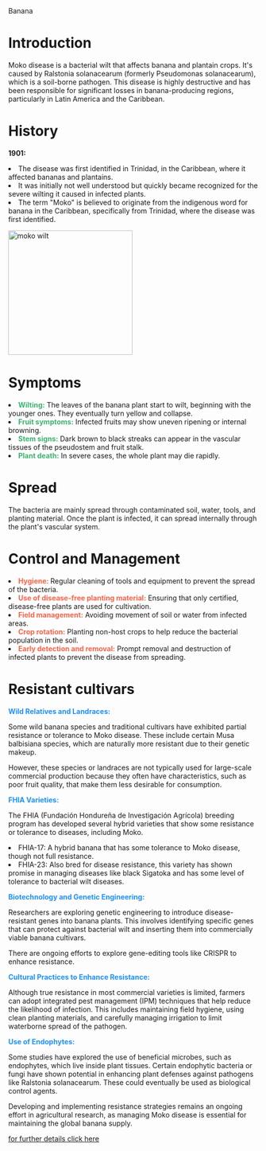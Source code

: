 <!DOCTYPE html>
<html>
<head>Banana</head>
<body>

<h1>Introduction</h1>
<p> Moko disease is a bacterial wilt that affects banana and plantain crops. It's caused by Ralstonia solanacearum (formerly Pseudomonas solanacearum), which is a soil-borne pathogen. This disease is highly destructive and has been responsible for significant losses in banana-producing regions, particularly in Latin America and the Caribbean.</p>

<h1>History</h1>
<p><b>1901:</b> <li>The disease was first identified in Trinidad, in the Caribbean, where it affected bananas and plantains.<br></li>
<li> It was initially not well understood but quickly became recognized for the severe wilting it caused in infected plants.</li>

<li>The term "Moko" is believed to originate from the indigenous word for banana in the Caribbean, specifically from Trinidad, where the disease was first identified.</li></p>

<img src="https://apps.lucidcentral.org/pppw_v12/images/entities/banana_moko_disease_525/thumbs/moko_on_a_williams_plantation_ewicker_cirad_sml.jpg" alt="moko wilt" width="250" height="250">

<h1>Symptoms</h1>
<p><li><b style="color:MediumSeaGreen;"> Wilting:</b> The leaves of the banana plant start to wilt, beginning with the younger ones. They eventually turn yellow and collapse.</li>


<li><b style="color:MediumSeaGreen;"> Fruit symptoms:</b> Infected fruits may show uneven ripening or internal browning.</li>


<li> <b style="color:MediumSeaGreen;">Stem signs:</b> Dark brown to black streaks can appear in the vascular tissues of the pseudostem and fruit stalk.</li>


<li><b style="color:MediumSeaGreen;"> Plant death:</b> In severe cases, the whole plant may die rapidly.</p></li>

<h1>Spread</h1>
<p>

The bacteria are mainly spread through contaminated soil, water, tools, and planting material. Once the plant is infected, it can spread internally through the plant's vascular system.</p>

<h1>Control and Management</h1>
<p><li><b style="color:Tomato;" > Hygiene: </b>Regular cleaning of tools and equipment to prevent the spread of the bacteria.</li>


<li><b style="color:Tomato;"> Use of disease-free planting material:</b> Ensuring that only certified, disease-free plants are used for cultivation.</li>


<li><b style="color:Tomato;">Field management:</b> Avoiding movement of soil or water from infected areas.</li>


<li><b style="color:Tomato;"> Crop rotation:</b> Planting non-host crops to help reduce the bacterial population in the soil.</li>


<li><b style="color:Tomato;">Early detection and removal:</b> Prompt removal and destruction of infected plants to prevent the disease from spreading.</p></li>

<h1>Resistant cultivars</h1>
<p><b style="color:DodgerBlue;">Wild Relatives and Landraces:</b>

Some wild banana species and traditional cultivars have exhibited partial resistance or tolerance to Moko disease. These include certain Musa balbisiana species, which are naturally more resistant due to their genetic makeup.

However, these species or landraces are not typically used for large-scale commercial production because they often have characteristics, such as poor fruit quality, that make them less desirable for consumption.</p>

<p><b style="color:DodgerBlue;">FHIA Varieties:</b>

The FHIA (Fundación Hondureña de Investigación Agrícola) breeding program has developed several hybrid varieties that show some resistance or tolerance to diseases, including Moko.

<li>FHIA-17: A hybrid banana that has some tolerance to Moko disease, though not full resistance.</li>

<li>FHIA-23: Also bred for disease resistance, this variety has shown promise in managing diseases like black Sigatoka and has some level of tolerance to bacterial wilt diseases.</li>

<p><b style="color:DodgerBlue;">Biotechnology and Genetic Engineering:</b>

Researchers are exploring genetic engineering to introduce disease-resistant genes into banana plants. This involves identifying specific genes that can protect against bacterial wilt and inserting them into commercially viable banana cultivars.

There are ongoing efforts to explore gene-editing tools like CRISPR to enhance resistance.


<b><p style="color:DodgerBlue;"> Cultural Practices to Enhance Resistance:</b></p>

Although true resistance in most commercial varieties is limited, farmers can adopt integrated pest management (IPM) techniques that help reduce the likelihood of infection. This includes maintaining field hygiene, using clean planting materials, and carefully managing irrigation to limit waterborne spread of the pathogen.


<b><p style="color:DodgerBlue;">Use of Endophytes:</b></p>

Some studies have explored the use of beneficial microbes, such as endophytes, which live inside plant tissues. Certain endophytic bacteria or fungi have shown potential in enhancing plant defenses against pathogens like Ralstonia solanacearum. These could eventually be used as biological control agents.


Developing and implementing resistance strategies remains an ongoing effort in agricultural research, as managing Moko disease is essential for maintaining the global banana supply.</p>

<a href="https://vikaspedia.in/agriculture/crop-production/integrated-pest-managment/ipm-for-fruit-crops/ipm-strategies-for-banana/diseases-and-symptoms#:~:text=Moko%20disease%2Fbacterial%20wilt,-Disease%20symptoms&text=The%20petiole%20breaks%20and%20leaves,fruits%20with%20dark%20brown%20discoloration.">for further details click here</a>



</body>
</html>
